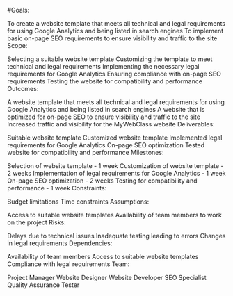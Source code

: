 #Goals:

To create a website template that meets all technical and legal requirements for using Google Analytics and being listed in search engines
To implement basic on-page SEO requirements to ensure visibility and traffic to the site
Scope:

Selecting a suitable website template
Customizing the template to meet technical and legal requirements
Implementing the necessary legal requirements for Google Analytics
Ensuring compliance with on-page SEO requirements
Testing the website for compatibility and performance
Outcomes:

A website template that meets all technical and legal requirements for using Google Analytics and being listed in search engines
A website that is optimized for on-page SEO to ensure visibility and traffic to the site
Increased traffic and visibility for the MyWebClass website
Deliverables:

Suitable website template
Customized website template
Implemented legal requirements for Google Analytics
On-page SEO optimization
Tested website for compatibility and performance
Milestones:

Selection of website template - 1 week
Customization of website template - 2 weeks
Implementation of legal requirements for Google Analytics - 1 week
On-page SEO optimization - 2 weeks
Testing for compatibility and performance - 1 week
Constraints:

Budget limitations
Time constraints
Assumptions:

Access to suitable website templates
Availability of team members to work on the project
Risks:

Delays due to technical issues
Inadequate testing leading to errors
Changes in legal requirements
Dependencies:

Availability of team members
Access to suitable website templates
Compliance with legal requirements
Team:

Project Manager
Website Designer
Website Developer
SEO Specialist
Quality Assurance Tester
